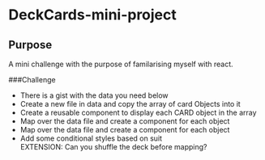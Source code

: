 # DeckCards-mini-project

## Purpose

A mini challenge with the purpose of familarising myself with react.

###Challenge
<ul>
<li>There is a gist with the data you need below</li>
<li>Create a new file in data and copy the array of card Objects into it</li>
<li>Create a reusable component to display each CARD object in the array</li>
<li>Map over the data file and create a component for each object</li>
<li>Map over the data file and create a component for each object</li>
<li>Add some conditional styles based on suit</li>
EXTENSION: Can you shuffle the deck before mapping? 
</ul>
